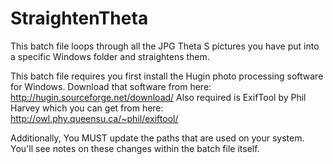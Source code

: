 # StraightenTheta

This batch file loops through all the JPG Theta S pictures you have put into a specific Windows folder and straightens them.

This batch file requires you first install the Hugin photo processing software for Windows. Download that software from here: http://hugin.sourceforge.net/download/
Also required is ExifTool by Phil Harvey which you can get from here: http://owl.phy.queensu.ca/~phil/exiftool/

Additionally, You MUST update the paths that are used on your system. You'll see notes on these changes within the batch file itself.
